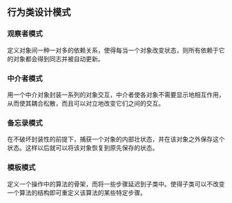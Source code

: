 ## 行为类设计模式 ##

### 观察者模式 ###

定义对象间一种一对多的依赖关系，使得每当一个对象改变状态，则所有依赖于它的对象都会得到同志并被自动更新。

### 中介者模式 ###

用一个中介对象封装一系列的对象交互，中介者使各对象不需要显示地相互作用，从而使其耦合松散，而且可以对立地改变它们之间的交互。

### 备忘录模式 ###

在不破坏封装性的前提下，捕获一个对象的内部壮状态，并在该对象之外保存这个状态。这样以后就可以将该对象恢复到原先保存的状态。

### 模板模式 ###

定义一个操作中的算法的骨架，而将一些步骤延迟到子类中。使得子类可以不改变一个算法的结构即可重定义该算法的某些特定步骤。